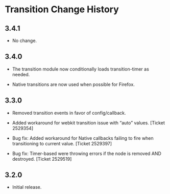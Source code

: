 Transition Change History
=========================

3.4.1
-----

-   No change.

3.4.0
-----

-   The transition module now conditionally loads transition-timer as needed.

-   Native transitions are now used when possible for Firefox.

3.3.0
-----

-   Removed transition events in favor of config/callback.

-   Added workaround for webkit transition issue with “auto” values. \[Ticket 2529354\]

-   Bug fix: Added workaround for Native callbacks failing to fire when transitioning to current value. \[Ticket 2529397\]

-   Bug fix: Timer-based were throwing errors if the node is removed AND destroyed. \[Ticket 2529519\]

3.2.0
-----

-   Initial release.

